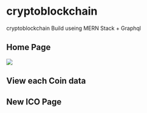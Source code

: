 # cryptoblockchain
cryptoblockchain   Build useing MERN Stack + Graphql

## Home Page
<a href="//imgur.com/omSgRtD"><img src="https://imgur.com/a/Xzn2VlY" ></a>

## View each Coin data
<blockquote class="imgur-embed-pub" lang="en" data-id="a/L2oJc6d"><a href="//imgur.com/L2oJc6d"></a></blockquote><script async src="//s.imgur.com/min/embed.js" charset="utf-8"></script>

## New ICO Page
<blockquote class="imgur-embed-pub" lang="en" data-id="a/Xzn2VlY"><a href="//imgur.com/Xzn2VlY"></a></blockquote><script async src="//s.imgur.com/min/embed.js" charset="utf-8"></script>